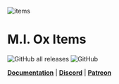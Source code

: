 ![items](https://github.com/user-attachments/assets/63f72d37-467b-4738-8880-02b903620ca8)
# M.I. Ox Items



![GitHub all releases](https://img.shields.io/github/downloads/Mesa-Indigo/mi_items/total)
![GitHub](https://img.shields.io/github/license/Mesa-Indigo/mi_items)

**[Documentation](https://mesa-indigo.gitbook.io/m.i.-resources/)**  |  **[Discord](https://discord.gg/EtgZsVBtYB)**  |  **[Patreon](https://www.patreon.com/Agimir)**
